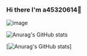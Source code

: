 ### Hi there I'm a45320614👋

<!--
**a45320614/a45320614** is a ✨ _special_ ✨ repository because its `README.md` (this file) appears on your GitHub profile.

Here are some ideas to get you started:

- 🔭 I’m currently working on ...
- 🌱 I’m currently learning ...
- 👯 I’m looking to collaborate on ...
- 🤔 I’m looking for help with ...
- 💬 Ask me about ...
- 📫 How to reach me: ...
- 😄 Pronouns: ...
- ⚡ Fun fact: ...
-->
![image](https://github-readme-stats.vercel.app/api/top-langs/?username=a45320614&compact)

![Anurag's GitHub stats](https://github-readme-stats.vercel.app/api?username=a45320614&show_icons=true)

[![Anurag's GitHub stats](https://github-readme-stats.vercel.app/api?username=a45320614&count_private=true&show_icons=true)]
